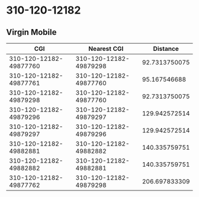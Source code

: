 # 310-120-12182
## Virgin Mobile


| CGI | Nearest CGI | Distance |
|-----|-------------|----------|
| 310-120-12182-49877760 | 310-120-12182-49879298 | 92.7313750075 |
| 310-120-12182-49877761 | 310-120-12182-49877760 | 95.167546688 |
| 310-120-12182-49879298 | 310-120-12182-49877760 | 92.7313750075 |
| 310-120-12182-49879296 | 310-120-12182-49879297 | 129.942572514 |
| 310-120-12182-49879297 | 310-120-12182-49879296 | 129.942572514 |
| 310-120-12182-49882881 | 310-120-12182-49882882 | 140.335759751 |
| 310-120-12182-49882882 | 310-120-12182-49882881 | 140.335759751 |
| 310-120-12182-49877762 | 310-120-12182-49879298 | 206.697833309 |
